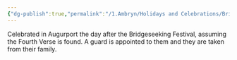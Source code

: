 ```yaml
---
{"dg-publish":true,"permalink":"/1.Ambryn/Holidays and Celebrations/Bridgefinding Festival/"}
---
```


Celebrated in Augurport the day after the Bridgeseeking Festival, assuming the Fourth Verse is found. A guard is appointed to them and they are taken from their family.